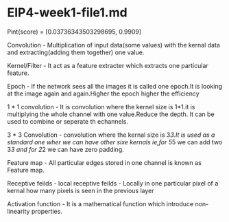 # EIP4-week1-file1.md

Pint(score) = [0.03736343503298695, 0.9909]

Convolution - Multiplication of input data(some values) with the kernal data and extracting(adding them together) one value.

Kernel/Filter - It act as a feature extracter which extracts one particular feature.

Epoch - If the network sees all the images it is called one epoch.It is looking at the image again and again.Higher the epoch higher the           efficiency

1 * 1 convolution - It is convolution where the kernel size is 1*1.it is multiplying the whole channel with one value.Reduce the depth.
                    It can be used to combine or seperate th echannels.

3 * 3 Convolution - convolution where the kernal size is 3*3.It is used as a standard one wher we can have other sixe kernals ie,for 5*5                       we can add two 3*3 and for 2*2 we can have zero padding.

Feature map - All particular edges stored in one channel is known as Feature map.

Receptive feilds - 
local receptive feilds - Locally in one particular pixel of a kernal how many pixels is seen in the previous layer

Activation function - It is a mathematical function which introduce non-linearity properties.
